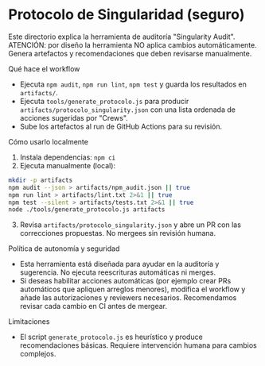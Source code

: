 # Protocolo de Singularidad (seguro)

Este directorio explica la herramienta de auditoría "Singularity Audit". ATENCIÓN: por diseño la herramienta NO aplica cambios automáticamente. Genera artefactos y recomendaciones que deben revisarse manualmente.

Qué hace el workflow

- Ejecuta `npm audit`, `npm run lint`, `npm test` y guarda los resultados en `artifacts/`.
- Ejecuta `tools/generate_protocolo.js` para producir `artifacts/protocolo_singularity.json` con una lista ordenada de acciones sugeridas por "Crews".
- Sube los artefactos al run de GitHub Actions para su revisión.

Cómo usarlo localmente

1. Instala dependencias: `npm ci`
2. Ejecuta manualmente (local):

```bash
mkdir -p artifacts
npm audit --json > artifacts/npm_audit.json || true
npm run lint > artifacts/lint.txt 2>&1 || true
npm test --silent > artifacts/tests.txt 2>&1 || true
node ./tools/generate_protocolo.js artifacts
```

3. Revisa `artifacts/protocolo_singularity.json` y abre un PR con las correcciones propuestas. No mergees sin revisión humana.

Política de autonomía y seguridad

- Esta herramienta está diseñada para ayudar en la auditoría y sugerencia. No ejecuta reescrituras automáticas ni merges.
- Si deseas habilitar acciones automáticas (por ejemplo crear PRs automáticos que apliquen arreglos menores), modifica el workflow y añade las autorizaciones y reviewers necesarios. Recomendamos revisar cada cambio en CI antes de mergear.

Limitaciones

- El script `generate_protocolo.js` es heurístico y produce recomendaciones básicas. Requiere intervención humana para cambios complejos.
